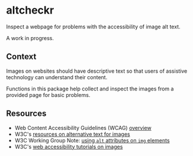# altcheckr

Inspect a webpage for problems with the accessibility of image alt text.

A work in progress.

## Context

Images on websites should have descriptive text so that users of assistive technology can understand their content.

Functions in this package help collect and inspect the images from a provided page for basic problems.

## Resources

* Web Content Accessibility Guidelines (WCAG) [overview](https://www.w3.org/WAI/standards-guidelines/wcag/)
* W3C's [resources on alternative text for images](https://www.w3.org/WAI/alt/)
* W3C Working Group Note: [using `alt` attributes on `img` elements]()
* W3C's [web accessibility tutorials on images](https://www.w3.org/WAI/tutorials/images/)